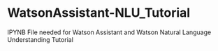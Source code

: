 # WatsonAssistant-NLU_Tutorial
IPYNB File needed for Watson Assistant and Watson Natural Language Understanding Tutorial
